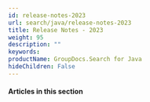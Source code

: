 ```yaml
---
id: release-notes-2023
url: search/java/release-notes-2023
title: Release Notes - 2023
weight: 95
description: ""
keywords: 
productName: GroupDocs.Search for Java
hideChildren: False
---
```

#### Articles in this section
